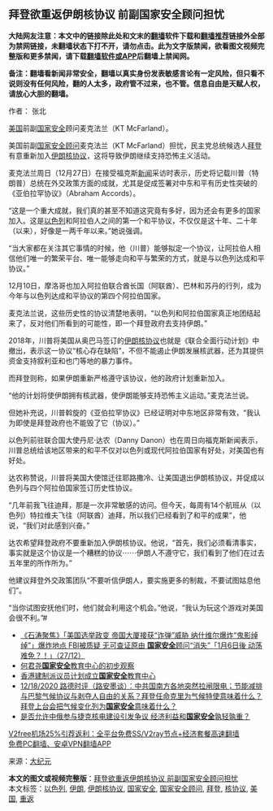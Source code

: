  <h2>拜登欲重返伊朗核协议 前副国家安全顾问担忧</h2> <p class="notice"><b>大陆网友注意：本文中的链接除此处和文末的<a href="https://github.com/bannedbook/fanqiang" >翻墙</a>软件下载和<a href="https://github.com/killgcd/justmysocks/blob/master/README.md">翻墙推荐</a>链接外全部为禁网链接，未翻墙状态下打不开，请勿点击。此为文字版禁闻，欲看图文视频完整版和更多禁闻，请下载<a href="https://github.com/bannedbook/fanqiang">翻墙软件或APP</a>后翻墙上禁闻网。</p><p>备注：翻墙看新闻非常安全，翻墙以真实身份发表敏感言论有一定风险，但只看不说则没有任何风险，翻的人太多，政府管不过来，也不管。信息自由是天赋人权，请放心大胆的翻墙。</b></p>  <div class="entry"> <p>作者： 张北</p> <p id="conimg"><a href="https://www.bannedbook.org/bnews/tag/%e7%be%8e%e5%9b%bd/" class="st_tag internal_tag" rel="tag" title="标签 美国 下的日志">美国</a>前副<a href="https://www.bannedbook.org/bnews/tag/%e5%9b%bd%e5%ae%b6%e5%ae%89%e5%85%a8/" class="st_tag internal_tag" rel="tag" title="标签 国家安全 下的日志">国家安全</a>顾问麦克法兰（KT McFarland）。</p> <p>美国前副<a href="https://www.bannedbook.org/bnews/tag/%e5%9b%bd%e5%ae%b6%e5%ae%89%e5%85%a8%e9%a1%be%e9%97%ae/" class="st_tag internal_tag" rel="tag" title="标签 国家安全顾问 下的日志">国家安全顾问</a>麦克法兰（KT McFarland）担忧，民主党总统候选人<a href="https://www.bannedbook.org/bnews/tag/%e6%8b%9c%e7%99%bb/" class="st_tag internal_tag" rel="tag" title="标签 拜登 下的日志">拜登</a>有意重新加入<a href="https://www.bannedbook.org/bnews/tag/%e4%bc%8a%e6%9c%97/" class="st_tag internal_tag" rel="tag" title="标签 伊朗 下的日志">伊朗</a><a href="https://www.bannedbook.org/bnews/tag/%E6%A0%B8%E5%8D%8F%E8%AE%AE/" class="st_tag internal_tag" rel="tag" title="标签 核协议 下的日志">核协议</a>，这将导致伊朗继续支持恐怖主义活动。</p> <p>麦克法兰周日（12月27日）在接受福克斯<span class='wp_keywordlink_affiliate'><a href="https://www.bannedbook.org/" title="新闻">新闻</a></span>采访时表示，历史将记载川普（特朗普）总统在外交政策方面的成就，尤其是促成签署对中东和平有历史性突破的《亚伯拉罕协议》（Abraham Accords）。</p> <p>“这是一个重大成就，我们真的甚至不知道这究竟有多好，因为还会有更多的国家加入。这是<a href="https://www.bannedbook.org/bnews/tag/%e4%bb%a5%e8%89%b2%e5%88%97/" class="st_tag internal_tag" rel="tag" title="标签 以色列 下的日志">以色列</a>和阿拉伯人之间的第一个和平协议，不仅仅是这十年、二十年（以来），好像是一两千年以来。”她说强调。</p> <p>“当大家都在关注其它事情的时候，他（川普）能够拟定一个协议，让阿拉伯人相信他们唯一的繁荣平台、唯一能够走向和平与繁荣的方式，就是与以色列达成和平协议。”</p>  <p>12月10日，摩洛哥也加入阿拉伯联合酋长国（阿联酋）、巴林和苏丹的行列，成为今年与以色列达成和平协议的第四个阿拉伯国家。</p> <p>麦克法兰说，这些历史性的协议清楚地表明，“以色列和阿拉伯国家真正地团结起来了，反对他们所看到的可能性，即一个拜登政府去支持伊朗。”</p> <p>2018年，川普将美国从奥巴马签订的<a href="https://www.bannedbook.org/bnews/tag/%E4%BC%8A%E6%9C%97%E6%A0%B8%E5%8D%8F%E8%AE%AE/" class="st_tag internal_tag" rel="tag" title="标签 伊朗核协议 下的日志">伊朗核协议</a>也就是《联合全面行动计划》中撤出，表示这一协议“核心存在缺陷”，不但不能遏止伊朗发展核武器，还为其提供资金支持叙利亚和也门等地的暴力事件。</p> <p>而拜登则称，如果伊朗重新严格遵守该协议，他的政府计划重新加入。</p> <p>“他的计划将使伊朗拥有核武器，使伊朗能够支持恐怖主义运动。”麦克法兰说。</p> <p>但她补充说，川普斡旋的《亚伯拉罕协议》已经证明对中东地区非常有效，“我认为即使是拜登政府也不能毁了它（协议）。”</p>  <p>以色列前驻联合国大使丹尼‧达农（Danny Danon）也在周日向福克斯新闻表示，川普总统给该地区带来的和平不仅对以色列或现代阿拉伯国家有好处，对美国也有好处。</p> <p>达农称赞说，川普将美国大使馆迁往耶路撒冷、让美国退出伊朗核协议，并促成以色列与四个阿拉伯国家签订历史性协议。</p> <p>“几年前我飞往迪拜，那是一次非常敏感的访问。但今天，每周有14个航班从（以色列）特拉维夫飞往（阿联酋）迪拜，所以我们已经看到了和平的成果”，他说，“我们对此感到兴奋。”</p> <p>达农希望拜登政府不要重新加入伊朗核协议。他说，“首先，我们必须看清事实，事实就是这个协议是一个糟糕的协议⋯⋯伊朗人不遵守它，我们看到了他们在过去五年里的所作所为。”</p> <p>他建议拜登外交政策团队“不要听信伊朗人，要实施更多的制裁，不要试图姑息他们”。</p> <p>“当你试图安抚他们时，他们就会利用这个机会。”他说，“我认为玩这个游戏对美国会很不利。”#</p>  <ul class='op-related-articles' title='相关阅读'> <li><a href='https://www.bannedbook.org/bnews/bannedvideo/20201228/1456227.html' target='_blank'>《石涛聚焦》「美国选举政变 帝国大厦接获“诈弹”威胁 纳什维尔爆炸“鬼影绰绰”」爆炸地点 FBI被质疑 无可查证原由 <b>国家安全</b>顾问“消失”「1月6日後 动荡难免？！」（27/12）</a></li> <li><a href='https://www.bannedbook.org/bnews/comments/20201224/1454098.html' target='_blank'>何君尧<b>国家安全</b>教育中心的初步观察</a></li> <li><a href='https://www.bannedbook.org/bnews/ssgc/20201223/1453674.html' target='_blank'>香港建制派议员计划成立<b>国家安全</b>教育中心</a></li> <li><a href='https://www.bannedbook.org/bnews/bannedvideo/20201218/1453612.html' target='_blank'>12/18/2020 路德时评（路安墨谈）：中共国南方各地突然拉闸限电；节能减排与巴黎气候协议与剥夺人自由的关系？拜登任命克里为气候特使意味着什么？拜登上台会把气候变化列为<b>国家安全</b>意味着什么？</a></li> <li><a href='https://www.bannedbook.org/bnews/headline/20201223/1453051.html' target='_blank'>是否允许中俄参与捷克核电建设引发争议 经济利益和<b>国家安全</b>孰轻孰重？</a></li> </ul> <p class="texttj"> <a href="https://www.bannedbook.org/forum23/topic22702.html" target="_blank">V2free机场25%引荐返利：全平台免费SS/V2ray节点+经济套餐高速翻墙</a><br/> <a href="https://github.com/bannedbook/fanqiang/wiki/%E7%A6%81%E9%97%BB%E7%BD%91%E5%AE%89%E5%8D%93%E7%BF%BB%E5%A2%99%E6%96%B0%E9%97%BBAPP" target="_blank">免费PC翻墙、安卓VPN翻墙APP</a></p><p> 来源：<span class='wp_keywordlink_affiliate'><a href="http://www.epochtimes.com/" title="大纪元" target="_blank">大纪元</a></span> </p><a name='sharetosocial'></a>       <div><b>本文的图文或视频完整版</b>：<a href='https://www.bannedbook.org/bnews/cbnews/20201229/1456819.html'>拜登欲重返伊朗核协议 前副国家安全顾问担忧</a></div>  </div><!--END ENTRY--> <div class="postfooter"> <div>本文标签：<a href="https://www.bannedbook.org/bnews/tag/%e4%bb%a5%e8%89%b2%e5%88%97/" rel="tag">以色列</a>, <a href="https://www.bannedbook.org/bnews/tag/%e4%bc%8a%e6%9c%97/" rel="tag">伊朗</a>, <a href="https://www.bannedbook.org/bnews/tag/%E4%BC%8A%E6%9C%97%E6%A0%B8%E5%8D%8F%E8%AE%AE/" rel="tag">伊朗核协议</a>, <a href="https://www.bannedbook.org/bnews/tag/%e5%9b%bd%e5%ae%b6%e5%ae%89%e5%85%a8/" rel="tag">国家安全</a>, <a href="https://www.bannedbook.org/bnews/tag/%e5%9b%bd%e5%ae%b6%e5%ae%89%e5%85%a8%e9%a1%be%e9%97%ae/" rel="tag">国家安全顾问</a>, <a href="https://www.bannedbook.org/bnews/tag/%e6%8b%9c%e7%99%bb/" rel="tag">拜登</a>, <a href="https://www.bannedbook.org/bnews/tag/%E6%A0%B8%E5%8D%8F%E8%AE%AE/" rel="tag">核协议</a>, <a href="https://www.bannedbook.org/bnews/tag/%e7%be%8e%e5%9b%bd/" rel="tag">美国</a>, <a href="https://www.bannedbook.org/bnews/tag/%E9%87%8D%E8%BF%94/" rel="tag">重返</a></div>  </div><!--END POSTFOOTER--> 